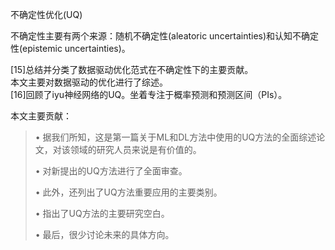 不确定性优化(UQ)

不确定性主要有两个来源：随机不确定性(aleatoric uncertainties)和认知不确定性(epistemic uncertainties)。  

[15]总结并分类了数据驱动优化范式在不确定性下的主要贡献。  
本文主要对数据驱动的优化进行了综述。  
[16]回顾了iyu神经网络的UQ。坐着专注于概率预测和预测区间（PIs）。

本文主要贡献：
> • 据我们所知，这是第一篇关于ML和DL方法中使用的UQ方法的全面综述论文，对该领域的研究人员来说是有价值的。
> 
> • 对新提出的UQ方法进行了全面审查。
> 
> • 此外，还列出了UQ方法重要应用的主要类别。
>
> • 指出了UQ方法的主要研究空白。
>
> • 最后，很少讨论未来的具体方向。